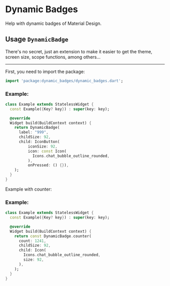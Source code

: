 # Dynamic Badges

Help with dynamic badges of Material Design.

## Usage `DynamicBadge`
There's no secret, just an extension to make it easier to get the theme, screen size, scope functions, among others...
<hr>

First, you need to import the package:
```dart
import 'package:dynamic_badges/dynamic_badges.dart';
```

### Example:
```dart
class Example extends StatelessWidget {
  const Example({Key? key}) : super(key: key);

  @override
  Widget build(BuildContext context) {
    return DynamicBadge(
      label: "999",
      childSize: 92,
      child: IconButton(
          iconSize: 92,
          icon: const Icon(
            Icons.chat_bubble_outline_rounded,
          ),
          onPressed: () {}),
    );
  }
}
```
Example with counter:

### Example:
```dart
class Example extends StatelessWidget {
  const Example({Key? key}) : super(key: key);

  @override
  Widget build(BuildContext context) {
    return const DynamicBadge.counter(
      count: 1241,
      childSize: 92,
      child: Icon(
        Icons.chat_bubble_outline_rounded,
        size: 92,
      ),
    );
  }
}
```


